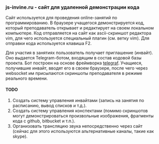 ### js-invine.ru - сайт для удаленной демонстрации кода

Сайт используется для проведения online-занятий по программированию. В браузере учащегося демонстрируется код, который преподаватель открывает и редактирует на своем локальном компьютере. Код отправляется на сайт как ascii-скриншот редактора vim, для чего используется специальный плагин (см. ветку vim). Для отправки кода используется клавиша F2. 

Для участия в занятиях пользователь получает приглашение (инвайт). Оно выдается Telegram-ботом, входящим в состав кодовой базы проекта. Бот построен на основе фреймворка [telegraf](https://github.com/telegraf/telegraf). Учащиеся, получившие инвайт, вводят его в своем браузере, после чего через websocket им присылаются скриншоты преподавателя в режиме реального времени.

#### TODO

1. Создать систему управления инвайтами (запись на занятия по расписанию, вывод списков и т.д.).
2. Создать систему управления конспектами (помимо скриншотов могут демонстрироваться произвольные изображения, фрагменты кода с github, bitbucket и т.п.).
3. Организовать трансляцию звука непосредственно через сайт (сейчас для этого используются альтернативные каналы, такие как skype).

